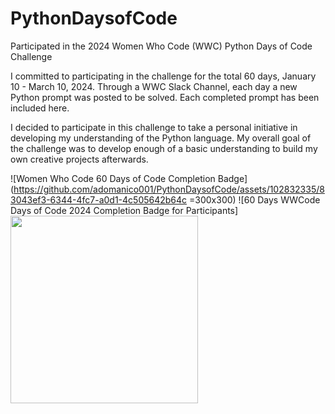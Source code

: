 # PythonDaysofCode
Participated in the 2024 Women Who Code (WWC) Python Days of Code Challenge

I committed to participating in the challenge for the total 60 days, January 10 - March 10, 2024.
Through a WWC Slack Channel, each day a new Python prompt was posted to be solved. Each completed prompt has been included here.

I decided to participate in this challenge to take a personal initiative in developing my understanding of the Python language. My overall goal of the challenge was to develop enough of a basic understanding to build my own creative projects afterwards.


![Women Who Code 60 Days of Code Completion Badge](https://github.com/adomanico001/PythonDaysofCode/assets/102832335/83043ef3-6344-4fc7-a0d1-4c505642b64c =300x300)
![60 Days WWCode Days of Code 2024 Completion Badge for Participants] <img src="https://github.com/adomanico001/PythonDaysofCode/assets/102832335/d1750af9-1cd9-4f07-ac11-a0b54bf8ac26" width="300" height="300">
